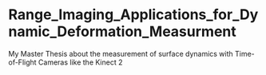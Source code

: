 # Range_Imaging_Applications_for_Dynamic_Deformation_Measurment
My Master Thesis about the measurement of surface dynamics with Time-of-Flight Cameras like the Kinect 2 
